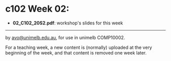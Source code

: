  c102 Week 02:
=======

  * **02_C102_20S2.pdf**: workshop's slides for this week



-------------------------------------------------------------
by avo@unimelb.edu.au, for use in unimelb COMP10002.

For a teaching week, a new content is (normally) uploaded at the very beginning of the week, and that content is removed one week later.
